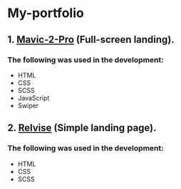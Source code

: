 # My-portfolio
## 1. [Mavic-2-Pro](https://coder-html840.github.io/My-portfolio/Mavic-2-Pro/) (Full-screen landing).
### The following was used in the development:
- HTML
- CSS
- SCSS
- JavaScript
- Swiper

## 2. [Relvise](https://coder-html840.github.io/My-portfolio) (Simple landing page).
### The following was used in the development:
- HTML
- CSS
- SCSS

